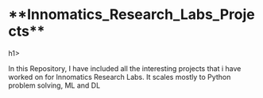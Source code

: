 <h1>**Innomatics_Research_Labs_Projects**</h1>h1>

In this Repository, I have included all the interesting projects that i have worked on for Innomatics Research Labs. It scales mostly to Python problem solving, ML and DL
